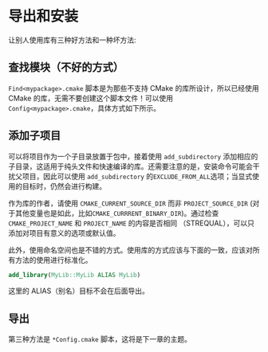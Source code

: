 # 导出和安装

让别人使用库有三种好方法和一种坏方法:

## 查找模块（不好的方式）

`Find<mypackage>.cmake` 脚本是为那些不支持 CMake 的库所设计，所以已经使用 CMake 的库，无需不要创建这个脚本文件！可以使用 `Config<mypackage>.cmake`，具体方式如下所示。

## 添加子项目

可以将项目作为一个子目录放置于包中，接着使用 `add_subdirectory` 添加相应的子目录，这适用于纯头文件和快速编译的库。还需要注意的是，安装命令可能会干扰父项目，因此可以使用 `add_subdirectory` 的`EXCLUDE_FROM_ALL`选项；当显式使用的目标时，仍然会进行构建。

作为库的作者，请使用 `CMAKE_CURRENT_SOURCE_DIR` 而非 `PROJECT_SOURCE_DIR` (对于其他变量也是如此，比如`CMAKE_CURRRENT_BINARY_DIR`)。通过检查 `CMAKE_PROJECT_NAME` 和 `PROJECT_NAME` 的内容是否相同 （STREQUAL），可以只添加对项目有意义的选项或默认值。

此外，使用命名空间也是不错的方式。使用库的方式应该与下面的一致，应该对所有方法的使用进行标准化。

```cmake
add_library(MyLib::MyLib ALIAS MyLib)
```

这里的 ALIAS（别名）目标不会在后面导出。


## 导出

第三种方法是 `*Config.cmake` 脚本，这将是下一章的主题。
